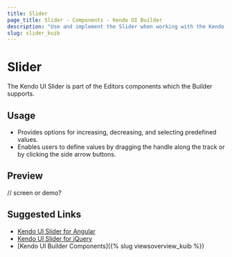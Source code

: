 ```yaml
---
title: Slider
page_title: Slider - Components - Kendo UI Builder
description: "Use and implement the Slider when working with the Kendo UI Builder tool for creating and managing Angular and AngularJS-based web applications."
slug: slider_kuib
---
```


# Slider

The Kendo UI Slider is part of the Editors components which the Builder supports.

## Usage

* Provides options for increasing, decreasing, and selecting predefined values.
* Enables users to define values by dragging the handle along the track or by clicking the side arrow buttons.

## Preview

// screen or demo?

## Suggested Links

* [Kendo UI Slider for Angular](https://www.telerik.com/kendo-angular-ui/components/inputs/slider/)
* [Kendo UI Slider for jQuery](https://demos.telerik.com/kendo-ui/slider/index)
* [Kendo UI Builder Components]({% slug viewsoverview_kuib %})
